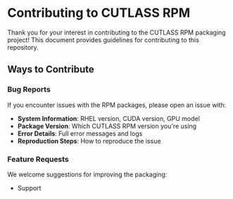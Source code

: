 # Contributing to CUTLASS RPM

Thank you for your interest in contributing to the CUTLASS RPM packaging project! This document provides guidelines for contributing to this repository.

## Ways to Contribute

### Bug Reports

If you encounter issues with the RPM packages, please open an issue with:

- **System Information**: RHEL version, CUDA version, GPU model
- **Package Version**: Which CUTLASS RPM version you're using
- **Error Details**: Full error messages and logs
- **Reproduction Steps**: How to reproduce the issue

### Feature Requests

We welcome suggestions for improving the packaging:

- Support